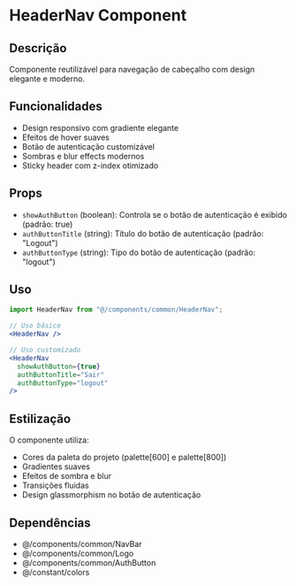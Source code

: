 # HeaderNav Component

## Descrição
Componente reutilizável para navegação de cabeçalho com design elegante e moderno.

## Funcionalidades
- Design responsivo com gradiente elegante
- Efeitos de hover suaves
- Botão de autenticação customizável
- Sombras e blur effects modernos
- Sticky header com z-index otimizado

## Props
- `showAuthButton` (boolean): Controla se o botão de autenticação é exibido (padrão: true)
- `authButtonTitle` (string): Título do botão de autenticação (padrão: "Logout")
- `authButtonType` (string): Tipo do botão de autenticação (padrão: "logout")

## Uso
```jsx
import HeaderNav from "@/components/common/HeaderNav";

// Uso básico
<HeaderNav />

// Uso customizado
<HeaderNav 
  showAuthButton={true}
  authButtonTitle="Sair"
  authButtonType="logout"
/>
```

## Estilização
O componente utiliza:
- Cores da paleta do projeto (palette[600] e palette[800])
- Gradientes suaves
- Efeitos de sombra e blur
- Transições fluidas
- Design glassmorphism no botão de autenticação

## Dependências
- @/components/common/NavBar
- @/components/common/Logo
- @/components/common/AuthButton
- @/constant/colors
